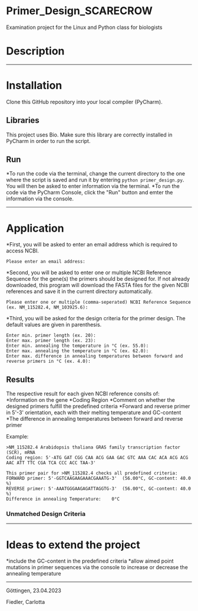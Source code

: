 # Primer_Design_SCARECROW
Examination project for the Linux and Python class for biologists

# Description

---

# Installation
Clone this GitHub repository into your local compiler (PyCharm).

## Libraries
This project uses Bio. Make sure this library are correctly installed in PyCharm in order to run the script.

## Run
*To run the code via the terminal, change the current directory to the one where the script is saved and run it by entering ```python primer_design.py```. You will then be asked to enter information via the terminal.
*To run the code via the PyCharm Console, click the "Run" button and emter the information via the console.

---

# Application
*First, you will be asked to enter an email address which is required to access NCBI.

```
Please enter an email address: 
```

*Second, you will be asked to enter one or multiple NCBI Reference Sequence for the gene(s) the primers should be designed for. If not already downloaded, this program will download the FASTA files for the given NCBI references and save it in the current directory automatically.

```
Please enter one or multiple (comma-seperated) NCBI Reference Sequence (ex. NM_115282.4, NM_103925.6): 
```

*Third, you will be asked for the design criteria for the primer design. The default values are given in parenthesis.

```
Enter min. primer length (ex. 20): 
Enter max. primer length (ex. 23): 
Enter min. annealing the temperature in °C (ex. 55.0): 
Enter max. annealing the temperature in °C (ex. 62.0): 
Enter max. difference in annealing temperatures between forward and reverse primers in °C (ex. 4.0): 
```

## Results
The respective result for each given NCBI reference consits of:
*Information on the gene
*Coding Region
*Comment on whether the designed primers fulfill the predefined criteria
*Forward and reverse primer in 5'-3' orientation, each with their melting temperature and GC-content
*The difference in annealing temperatures between forward and reverse primer

Example:
```
>NM_115282.4 Arabidopsis thaliana GRAS family transcription factor (SCR), mRNA
Coding region: 5'-ATG GAT CGG CAA ACG GAA GAC GTC AAA CAC ACA ACG ACG AAC ATT TTC CGA TCA CCC ACC TAA-3'

This primer pair for >NM_115282.4 checks all predefined criteria:
FORWARD primer: 5'-GGTCAAGAAGAAACGAAATG-3' 	(56.00°C, GC-content: 40.0 %)
REVERSE primer: 5'-AAATGGGAAGAGATTAGGTG-3' 	(56.00°C, GC-content: 40.0 %)
Difference in annealing Temperature: 	0°C
```
### Unmatched Design Criteria


---
	
# Ideas to extend the project
*include the GC-content in the predefined criteria
*allow aimed point mutations in primer sequences via the console to increase or decrease the annealing temperature

---


Göttingen, 23.04.2023

Fiedler, Carlotta 
